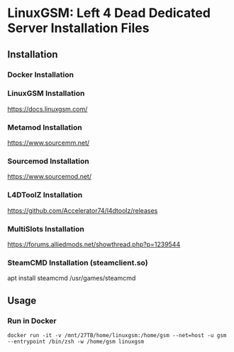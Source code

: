 # LinuxGSM: Left 4 Dead Dedicated Server Installation Files

## Installation

### Docker Installation

### LinuxGSM Installation

https://docs.linuxgsm.com/

### Metamod Installation

https://www.sourcemm.net/

### Sourcemod Installation

https://www.sourcemod.net/

### L4DToolZ Installation

https://github.com/Accelerator74/l4dtoolz/releases

### MultiSlots Installation

https://forums.alliedmods.net/showthread.php?p=1239544

### SteamCMD Installation (steamclient.so)

apt install steamcmd
/usr/games/steamcmd

## Usage

### Run in Docker

```
docker run -it -v /mnt/27TB/home/linuxgsm:/home/gsm --net=host -u gsm --entrypoint /bin/zsh -w /home/gsm linuxgsm
```
